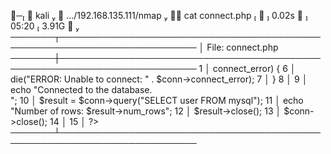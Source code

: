 ╭─  kali    …/192.168.135.111/nmap  
╰ cat connect.php                               0.02s    05:20  3.91G  
───────┬────────────────────────────────────────────────────────────────────────
       │ File: connect.php
───────┼────────────────────────────────────────────────────────────────────────
   1   │ <?php   
   2   │    
   3   │ $conn = new mysqli("localhost, "test", "removeaftertests", "mysql");   
   4   │    
   5   │ if($conn->connect_error) {   
   6   │     die("ERROR: Unable to connect: " . $conn->connect_error);   
   7   │ }   
   8   │   
   9   │ echo "Connected to the database.<br>";   
  10   │ $result = $conn->query("SELECT user FROM mysql");   
  11   │ echo "Number of rows: $result->num_rows";   
  12   │ $result->close();  
  13   │ $conn->close();   
  14   │    
  15   │ ?>   
───────┴────────────────────────────────────────────────────────────────────────

